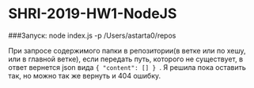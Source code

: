 # SHRI-2019-HW1-NodeJS

###Запуск:
    node index.js -p /Users/astarta0/repos

При запросе содержимого папки в репозитории(в ветке или по хешу, или в главной ветке), если передать путь, которого не существует, 
в ответ вернется json вида 
`{
    "content": []
  }
`. Я решила пока оставить так, но можно так же вернуть и 404 ошибку.
